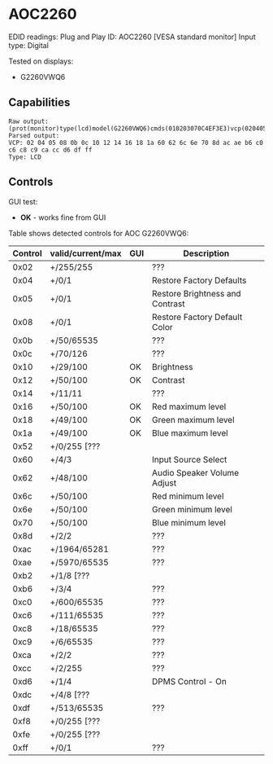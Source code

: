 # AOC2260

EDID readings:
Plug and Play ID: AOC2260 [VESA standard monitor]
Input type: Digital

Tested on displays:

* G2260VWQ6

## Capabilities

```
Raw output: (prot(monitor)type(lcd)model(G2260VWQ6)cmds(010203070C4EF3E3)vcp(020405080B0C101214(010506080B)16181A6C6E70ACAEB6C0C6C8C9CACC(0102030405060708090A0B0D1214161E)D6(0104)DF60(0111)628D(0102)FF)mswhql(1)mccs_ver(2.1)asset_eep(32)mpu_ver(01))
Parsed output:
VCP: 02 04 05 08 0b 0c 10 12 14 16 18 1a 60 62 6c 6e 70 8d ac ae b6 c0 c6 c8 c9 ca cc d6 df ff
Type: LCD
```

## Controls

GUI test:

* **OK** - works fine from GUI

Table shows detected controls for AOC G2260VWQ6:

| Control | valid/current/max | GUI  | Description                     |
| ------- | ----------------- | ---- | ------------------------------- |
| 0x02    | +/255/255         |      | ???                             |
| 0x04    | +/0/1             |      | Restore Factory Defaults        |
| 0x05    | +/0/1             |      | Restore Brightness and Contrast |
| 0x08    | +/0/1             |      | Restore Factory Default Color   |
| 0x0b    | +/50/65535        |      | ???                             |
| 0x0c    | +/70/126          |      | ???                             |
| 0x10    | +/29/100          | OK   | Brightness                      |
| 0x12    | +/50/100          | OK   | Contrast                        |
| 0x14    | +/11/11           |      | ???                             |
| 0x16    | +/50/100          | OK   | Red maximum level               |
| 0x18    | +/49/100          | OK   | Green maximum level             |
| 0x1a    | +/49/100          | OK   | Blue maximum level              |
| 0x52    | +/0/255 [???      |      |                                 |
| 0x60    | +/4/3             |      | Input Source Select             |
| 0x62    | +/48/100          |      | Audio Speaker Volume Adjust     |
| 0x6c    | +/50/100          |      | Red minimum level               |
| 0x6e    | +/50/100          |      | Green minimum level             |
| 0x70    | +/50/100          |      | Blue minimum level              |
| 0x8d    | +/2/2             |      | ???                             |
| 0xac    | +/1964/65281      |      | ???                             |
| 0xae    | +/5970/65535      |      | ???                             |
| 0xb2    | +/1/8 [???        |      |                                 |
| 0xb6    | +/3/4             |      | ???                             |
| 0xc0    | +/600/65535       |      | ???                             |
| 0xc6    | +/111/65535       |      | ???                             |
| 0xc8    | +/18/65535        |      | ???                             |
| 0xc9    | +/6/65535         |      | ???                             |
| 0xca    | +/2/2             |      | ???                             |
| 0xcc    | +/2/255           |      | ???                             |
| 0xd6    | +/1/4             |      | DPMS Control - On               |
| 0xdc    | +/4/8 [???        |      |                                 |
| 0xdf    | +/513/65535       |      | ???                             |
| 0xf8    | +/0/255 [???      |      |                                 |
| 0xfe    | +/0/255 [???      |      |                                 |
| 0xff    | +/0/1             |      | ???                             |

